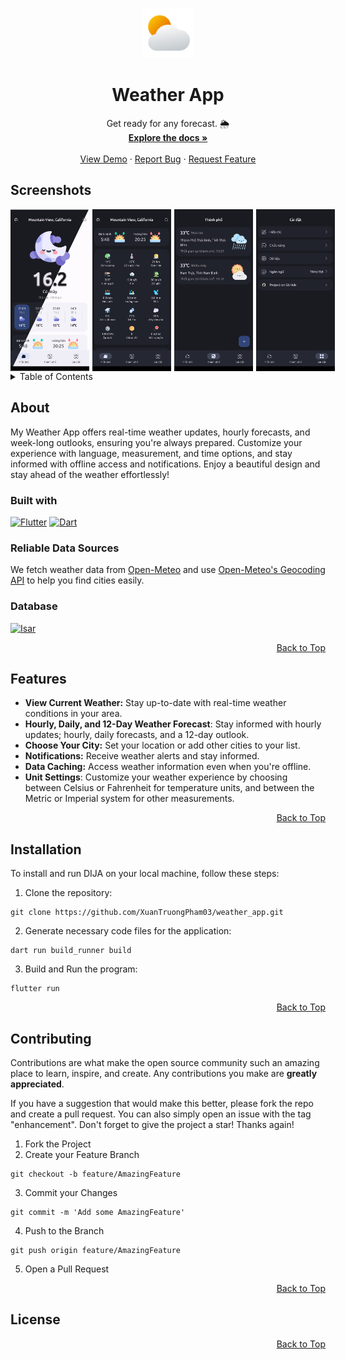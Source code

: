 <a name="top"></a>

<!-- PROJECT LOGO -->
<div align="center">
  <a href="https://github.com/lethanksbinh/Aninagori">
    <img src="assets\images\cloudy_day.png" alt="Logo" width="80" height="80">
  </a>

<h1 align="center">Weather App</h1>

  <p align="center">
    Get ready for any forecast. 🌦️ </br>   
    <a href="https://github.com/XuanTruongPham03/weather_app"><strong>Explore the docs »</strong></a>
    <br />
    <br />
    <a href="">View Demo</a>
    ·
    <a href="https://github.com/XuanTruongPham03/weather_app/issues">Report Bug</a>
    ·
    <a href="https://github.com/XuanTruongPham03/weather_app/issues">Request Feature</a>
  </p>
</div>

## Screenshots
<div style="display:flex;">
  <img src="/assets/sreenshots/Home.png" width="25%" style="margin-right: 5px;">
  <img src="/assets/sreenshots/InfoWeather.png" width="25%" style="margin-right: 5px;">
  <img src="/assets/sreenshots/Cities.png" width="25%" style="margin-right: 5px;">
  <img src="/assets/sreenshots/Setting.png" width="25%">
</div>

<!-- TABLE OF CONTENTS -->
<details>
  <summary>Table of Contents</summary>
  <ol>
    <li>
      <a href="#about">About</a>
      <ul>
        <li><a href="#built-with">Built with</a></li>
        <li><a href="#reliable-data-sources">Reliable Data Sources</a>
        </li>
        <li><a href="#database">Databse</a></li>
      </ul>
    </li>
    <li><a href="#features">Features<a>
    </li>
    <li><a href="#installation">Instalation<a>
    </li>
    <li><a href="#contributing">Contributing</a></li>
    <li><a href="#license">License</a></li>
  </ol>
</details>

<!-- ABOUT -->
## About
<a name="about"></a>
My Weather App offers real-time weather updates, hourly forecasts, and week-long outlooks, ensuring you're always prepared. Customize your experience with language, measurement, and time options, and stay informed with offline access and notifications. Enjoy a beautiful design and stay ahead of the weather effortlessly!

### Built with
<a name="built-with"></a>
[![Flutter](https://img.shields.io/badge/Flutter-3.22.1-1389FD?logo=flutter&logoColor=white)](https://flutter.dev/)
[![Dart](https://img.shields.io/badge/Dart-3.4.1-0175C2?logo=dart&logoColor=white)](https://dart.dev/)

### Reliable Data Sources
<a name="data-source"></a>
We fetch weather data from [Open-Meteo](https://open-meteo.com/en/docs) and use [Open-Meteo's Geocoding API](https://open-meteo.com/en/docs/geocoding-api) to help you find cities easily.

### Database
<a name="database"></a>
[![Isar](https://img.shields.io/badge/Isar-3.1.7-008000?logo=flutter&logoColor=white)](https://github.com/isar/isar)

<div align="right">
  <a href="#top">Back to Top</a>
</div>

<!-- FEATURES -->
## Features
<a name="feature"></a>
- **View Current Weather:** Stay up-to-date with real-time weather conditions in your area.
- **Hourly, Daily, and 12-Day Weather Forecast**: Stay informed with hourly updates; hourly, daily forecasts, and a 12-day outlook.
- **Choose Your City:** Set your location or add other cities to your list.
- **Notifications:** Receive weather alerts and stay informed.
- **Data Caching:** Access weather information even when you're offline.
- **Unit Settings**: Customize your weather experience by choosing between Celsius or Fahrenheit for temperature units, and between the Metric or Imperial system for other measurements.

<div align="right">
  <a href="#top">Back to Top</a>
</div>

<!-- INSTALLATION -->
## Installation
<a name="installation"></a>
To install and run DIJA on your local machine, follow these steps:

1. Clone the repository:
```shell
git clone https://github.com/XuanTruongPham03/weather_app.git
```
2. Generate necessary code files for the application:
```shell
dart run build_runner build
```
3. Build and Run the program:
```shell
flutter run
```

<div align="right">
  <a href="#top">Back to Top</a>
</div>


<!-- CONTRIBUTING -->
## Contributing
<a name="contributing"></a>
Contributions are what make the open source community such an amazing place to learn, inspire, and create. Any contributions you make are **greatly appreciated**.

If you have a suggestion that would make this better, please fork the repo and create a pull request. You can also simply open an issue with the tag "enhancement".
Don't forget to give the project a star! Thanks again!

1. Fork the Project
2. Create your Feature Branch 
```shell
git checkout -b feature/AmazingFeature
```
3. Commit your Changes 
```shell 
git commit -m 'Add some AmazingFeature'
```
4. Push to the Branch 
```shell
git push origin feature/AmazingFeature
```
5. Open a Pull Request

<div align="right">
  <a href="#top">Back to Top</a>
</div>

<!-- LICENSE -->
## License
<a name="license"></a>

<div align="right">
  <a href="#top">Back to Top</a>
</div>


